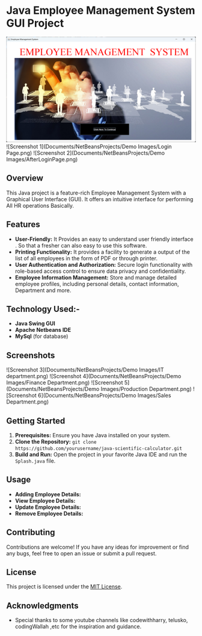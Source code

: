 # Java Employee Management System GUI Project

![Software Demo](Images/EntryPoint.png)
![Screenshot 1](Documents/NetBeansProjects/Demo Images/Login Page.png)
![Screenshot 2](Documents/NetBeansProjects/Demo Images/AfterLoginPage.png)

## Overview
This Java project is a feature-rich Employee Management System with a Graphical User Interface (GUI). It offers an intuitive interface for performing All HR operations Basically.

## Features
- **User-Friendly:** It Provides an easy to understand user friendly interface . So that a fresher can also easy to use this software.
- **Printing Functionality:** It provides a facility to generate a output of the list of all employees in the form of PDF or through printer.
- **User Authentication and Authorization:** Secure login functionality with role-based access control to ensure data privacy and confidentiality.
- **Employee Information Management:** Store and manage detailed employee profiles, including personal details, contact information, Department and more.

## Technology Used:-
- **Java Swing GUI**
- **Apache Netbeans IDE**
- **MySql** (for database)
  
## Screenshots
![Screenshot 3](Documents/NetBeansProjects/Demo Images/IT department.png)
![Screenshot 4](Documents/NetBeansProjects/Demo Images/Finance Department.png)
![Screenshot 5](Documents/NetBeansProjects/Demo Images/Production Department.png)
![Screenshot 6](Documents/NetBeansProjects/Demo Images/Sales Department.png)

## Getting Started
1. **Prerequisites:** Ensure you have Java installed on your system.
2. **Clone the Repository:** `git clone https://github.com/yourusername/java-scientific-calculator.git`
3. **Build and Run:** Open the project in your favorite Java IDE and run the `Splash.java` file.

## Usage
- **Adding Employee Details:**
- **View Employee Details:**
- **Update Employee Details:**
- **Remove Employee Details:**

## Contributing
Contributions are welcome! If you have any ideas for improvement or find any bugs, feel free to open an issue or submit a pull request.

## License
This project is licensed under the [MIT License](LICENSE).

## Acknowledgments
- Special thanks to some youtube channels like codewithharry, telusko, codingWallah ,etc for the inspiration and guidance.
